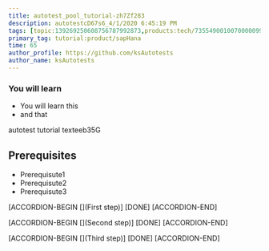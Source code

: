 ```yaml
---
title: autotest_pool_tutorial-zh7Zf283
description: autotestcD67s6_4/1/2020 6:45:19 PM
tags: [topic:139269250608756787992873,products:tech/73554900100700000996,tutorial:experience/advanced]
primary_tag: tutorial:product/sapHana
time: 65
author_profile: https://github.com/ksAutotests
author_name: ksAutotests
---
```

### You will learn
- You will learn this
- and that

autotest tutorial texteeb35G

## Prerequisites
- Prerequisute1
- Prerequisute2
- Prerequisute3

[ACCORDION-BEGIN [](First step)]
[DONE]
[ACCORDION-END]

[ACCORDION-BEGIN [](Second step)]
[DONE]
[ACCORDION-END]

[ACCORDION-BEGIN [](Third step)]
[DONE]
[ACCORDION-END]

